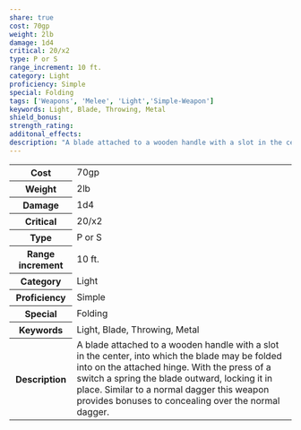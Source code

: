```yaml
---
share: true
cost: 70gp
weight: 2lb
damage: 1d4
critical: 20/x2
type: P or S
range_increment: 10 ft.
category: Light
proficiency: Simple
special: Folding
tags: ['Weapons', 'Melee', 'Light','Simple-Weapon']
keywords: Light, Blade, Throwing, Metal
shield_bonus:
strength_rating:
additonal_effects:
description: "A blade attached to a wooden handle with a slot in the center, into which the blade may be folded into on the attached hinge. With the press of a switch a spring the blade outward, locking it in place. Similar to a normal dagger this weapon provides bonuses to concealing over the normal dagger."
---
```

<p><span style="overflow-x: auto;"><table><tbody><tr><th>Cost</th><td>70gp</td></tr><tr><th>Weight</th><td>2lb</td></tr><tr><th>Damage</th><td>1d4</td></tr><tr><th>Critical</th><td>20/x2</td></tr><tr><th>Type</th><td>P or S</td></tr><tr><th>Range increment</th><td>10 ft.</td></tr><tr><th>Category</th><td>Light</td></tr><tr><th>Proficiency</th><td>Simple</td></tr><tr><th>Special</th><td>Folding</td></tr><tr><th>Keywords</th><td>Light, Blade, Throwing, Metal</td></tr><tr><th>Description</th><td>A blade attached to a wooden handle with a slot in the center, into which the blade may be folded into on the attached hinge. With the press of a switch a spring the blade outward, locking it in place. Similar to a normal dagger this weapon provides bonuses to concealing over the normal dagger.</td></tr></tbody></table></span></p>
